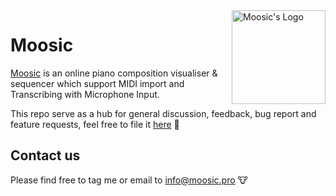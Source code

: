 <img width="150" src="https://github.com/sheunglaili/moosic.pro/assets/31618202/69377dbe-6b6a-40b0-b56e-6f461666a05f" alt="Moosic's Logo" align="right"/>

# Moosic 

[Moosic](https://moosic.pro) is an online piano composition visualiser & sequencer which support MIDI import and Transcribing with Microphone Input. 

This repo serve as a hub for general discussion, feedback, bug report and feature requests, feel free to file it [here](https://github.com/sheunglaili/moosic.pro/issues/new/choose)  🙌 

## Contact us 

Please find free to tag me or email to info@moosic.pro 🐮
